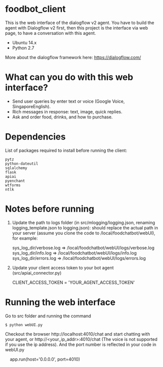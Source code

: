 # foodbot_client
This is the web interface of the dialogflow v2 agent. You have to build the agent with Dialogflow v2 first, then this project is the interface via web page, to have a conversation with this agent.

  - Ubuntu 14.x   
  - Python 2.7

More about the dialogflow framework here: https://dialogflow.com/

# What can you do with this web interface?
- Send user queries by enter text or voice (Google Voice, SingaporeEnglish).
- Rich messages in response: text, image, quick replies.
- Ask and order food, drinks, and how to purchase.


# Dependencies
List of packages required to install before running the client:

    pytz   
    python-dateutil   
    sqlalchemy   
    flask   
    apiai   
    pyenchant   
    wtforms   
    ntlk 
  

# Notes before running
1. Update the path to logs folder (in src/mlogging/logging.json, renaming logging_template.json to logging.json): should replace the actual path in your server (assume you clone the code to /local/foodchatbot/webUI), for example:


    sys_log_dir/verbose.log => /local/foodchatbot/webUI/logs/verbose.log    
    sys_log_dir/info.log => /local/foodchatbot/webUI/logs/info.log    
    sys_log_dir/errors.log => /local/foodchatbot/webUI/logs/errors.log


2. Update your client access token to your bot agent (src/apiai_connector.py)

    CLIENT_ACCESS_TOKEN = 'YOUR_AGENT_ACCESS_TOKEN' 


# Running the web interface
Go to src folder and running the command

    $ python webUI.py
  
    
Checkout the browser http://localhost:4010/chat and start chatting with your agent, or http://<your_ip_addr>:4010/chat
(The voice is not supported if you use the ip address). And the port number is reflected in your code in webUI.py

    app.run(host='0.0.0.0', port=4010)


